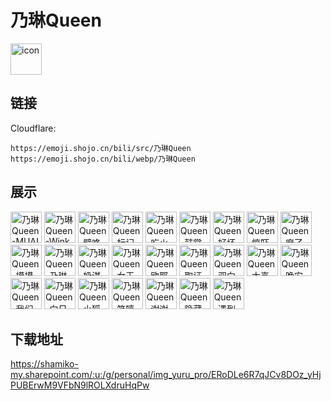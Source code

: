 # 乃琳Queen
<img src="https://emoji.shojo.cn/bili/src/乃琳Queen/icon.png" width="50" height="50" alt="icon">

## 链接
Cloudflare:
```
https://emoji.shojo.cn/bili/src/乃琳Queen
https://emoji.shojo.cn/bili/webp/乃琳Queen
```
## 展示
<img src="https://emoji.shojo.cn/bili/src/乃琳Queen/乃琳Queen-MUA!.png" width="50" height="50" alt="乃琳Queen-MUA!">
<img src="https://emoji.shojo.cn/bili/src/乃琳Queen/乃琳Queen-Wink.png" width="50" height="50" alt="乃琳Queen-Wink">
<img src="https://emoji.shojo.cn/bili/src/乃琳Queen/乃琳Queen-壁咚.png" width="50" height="50" alt="乃琳Queen-壁咚">
<img src="https://emoji.shojo.cn/bili/src/乃琳Queen/乃琳Queen-标记.png" width="50" height="50" alt="乃琳Queen-标记">
<img src="https://emoji.shojo.cn/bili/src/乃琳Queen/乃琳Queen-吃火锅.png" width="50" height="50" alt="乃琳Queen-吃火锅">
<img src="https://emoji.shojo.cn/bili/src/乃琳Queen/乃琳Queen-鼓掌.png" width="50" height="50" alt="乃琳Queen-鼓掌">
<img src="https://emoji.shojo.cn/bili/src/乃琳Queen/乃琳Queen-好坏女人.png" width="50" height="50" alt="乃琳Queen-好坏女人">
<img src="https://emoji.shojo.cn/bili/src/乃琳Queen/乃琳Queen-惊吓小乃琳.png" width="50" height="50" alt="乃琳Queen-惊吓小乃琳">
<img src="https://emoji.shojo.cn/bili/src/乃琳Queen/乃琳Queen-麻了.png" width="50" height="50" alt="乃琳Queen-麻了">
<img src="https://emoji.shojo.cn/bili/src/乃琳Queen/乃琳Queen-摸摸.png" width="50" height="50" alt="乃琳Queen-摸摸">
<img src="https://emoji.shojo.cn/bili/src/乃琳Queen/乃琳Queen-乃琳摇.png" width="50" height="50" alt="乃琳Queen-乃琳摇">
<img src="https://emoji.shojo.cn/bili/src/乃琳Queen/乃琳Queen-奶淇琳宝.png" width="50" height="50" alt="乃琳Queen-奶淇琳宝">
<img src="https://emoji.shojo.cn/bili/src/乃琳Queen/乃琳Queen-女王的肯定.png" width="50" height="50" alt="乃琳Queen-女王的肯定">
<img src="https://emoji.shojo.cn/bili/src/乃琳Queen/乃琳Queen-欧耶.png" width="50" height="50" alt="乃琳Queen-欧耶">
<img src="https://emoji.shojo.cn/bili/src/乃琳Queen/乃琳Queen-取证中.png" width="50" height="50" alt="乃琳Queen-取证中">
<img src="https://emoji.shojo.cn/bili/src/乃琳Queen/乃琳Queen-双向奔赴.png" width="50" height="50" alt="乃琳Queen-双向奔赴">
<img src="https://emoji.shojo.cn/bili/src/乃琳Queen/乃琳Queen-太喜欢了.png" width="50" height="50" alt="乃琳Queen-太喜欢了">
<img src="https://emoji.shojo.cn/bili/src/乃琳Queen/乃琳Queen-晚安小乃琳.png" width="50" height="50" alt="乃琳Queen-晚安小乃琳">
<img src="https://emoji.shojo.cn/bili/src/乃琳Queen/乃琳Queen-我们是.png" width="50" height="50" alt="乃琳Queen-我们是">
<img src="https://emoji.shojo.cn/bili/src/乃琳Queen/乃琳Queen-向日葵.png" width="50" height="50" alt="乃琳Queen-向日葵">
<img src="https://emoji.shojo.cn/bili/src/乃琳Queen/乃琳Queen-小狐狸.png" width="50" height="50" alt="乃琳Queen-小狐狸">
<img src="https://emoji.shojo.cn/bili/src/乃琳Queen/乃琳Queen-笑嘻了.png" width="50" height="50" alt="乃琳Queen-笑嘻了">
<img src="https://emoji.shojo.cn/bili/src/乃琳Queen/乃琳Queen-谢谢大家.png" width="50" height="50" alt="乃琳Queen-谢谢大家">
<img src="https://emoji.shojo.cn/bili/src/乃琳Queen/乃琳Queen-隐藏gamer.png" width="50" height="50" alt="乃琳Queen-隐藏gamer">
<img src="https://emoji.shojo.cn/bili/src/乃琳Queen/乃琳Queen-遇到困难.png" width="50" height="50" alt="乃琳Queen-遇到困难">

## 下载地址

https://shamiko-my.sharepoint.com/:u:/g/personal/img_yuru_pro/ERoDLe6R7qJCv8DOz_yHjPUBErwM9VFbN9lROLXdruHqPw